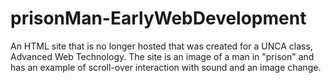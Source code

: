 # prisonMan-EarlyWebDevelopment

An HTML site that is no longer hosted that was created for a UNCA class, Advanced Web Technology.
The site is an image of a man in "prison" and has an example of scroll-over interaction with sound and an image change.

